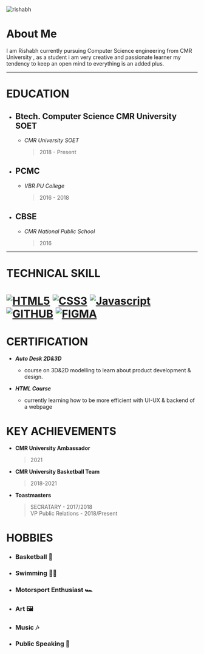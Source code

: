 ![rishabh](https://user-images.githubusercontent.com/95120714/143679646-8f96b803-7e23-4696-b607-03cb488de2bb.png)

# About Me

I am Rishabh currently pursuing  Computer Science engineering from CMR University , as a student i am very creative and passionate learner my tendency to keep an open mind to everything is an added plus. 

---

# EDUCATION
- ## Btech. Computer Science CMR University SOET
     - *CMR University SOET*
        > 2018 - Present

- ## PCMC
     - *VBR PU College* 
        > 2016 - 2018

- ## CBSE 
     - *CMR National Public School*
        > 2016 
---
<div>
  <h1>TECHNICAL SKILL <h1>
    <a href="https://"><img src="https://img.shields.io/static/v1?label=&message=HTML5&color=%23E34F26&style=for-the-badge&logo=html5&logoColor=whitesmoke" alt="HTML5"></a>
    <a href="https://"><img src="https://img.shields.io/static/v1?label=&message=CSS3&color=%231572B6&style=for-the-badge&logo=css3&logoColor=whitesmoke" alt="CSS3"></a>
    <a href="https://"><img src="https://img.shields.io/static/v1?label=&message=Javascript&color=%23F7DF1E&style=for-the-badge&logo=javascript&logoColor=grey" alt="Javascript"> </a>
    <br>
    <a href="https://"><img src="https://img.shields.io/static/v1?label=&message=GITHUB&color=%23181717&style=for-the-badge&logo=github&logoColor=whitesmoke" alt="GITHUB"></a>
    <a href="https://"><img src="https://img.shields.io/static/v1?label=&message=FIGMA&color=%23552d84&style=for-the-badge&logo=figma&logoColor=whitesmoke" alt="FIGMA"></a>
       
# CERTIFICATION
  - ***Auto Desk 2D&3D***
    - course on 3D&2D modelling to learn about product development & design.
       
 - ***HTML Course***
    - currently learning how to be more efficient with UI-UX & backend of a webpage
       
 # KEY ACHIEVEMENTS
   - **CMR University Ambassador**
       > 2021
   - **CMR University Basketball Team**
       > 2018-2021
   - **Toastmasters**
       > SECRATARY - 2017/2018        <br>
       > VP Public Relations - 2018/Present
       
       
 # HOBBIES 
- ### Basketball 🏀
- ### Swimming   🏊🏽   
- ### Motorsport Enthusiast 🏎
- ### Art 🖼
- ### Music 🎶        
- ### Public Speaking 🎤 
       
